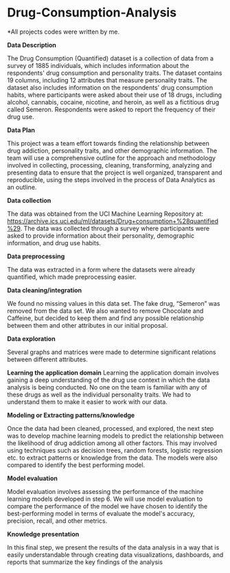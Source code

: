 # Drug-Consumption-Analysis
*All projects codes were written by me.

**Data Description**

The Drug Consumption (Quantified) dataset is a collection of data from a survey of 1885 individuals, which includes information about the respondents' drug consumption and personality traits. The dataset contains 19 columns, including 12 attributes that measure personality traits. 
The dataset also includes information on the respondents' drug consumption habits, where participants were asked about their use of 18 drugs, including alcohol, cannabis, cocaine, nicotine, and heroin, as well as a fictitious drug called Semeron. Respondents were asked to report the frequency of their drug use.

**Data Plan**

This project was a team effort towards finding the relationship between drug addiction, personality traits, and other demographic information. The team will use a comprehensive outline for the approach and methodology involved in collecting, processing, cleaning, transforming, analyzing and presenting data to ensure that the project is well organized, transparent and reproducible, using the steps involved in the process of Data Analytics as an outline. 

**Data collection**

The data was obtained from the UCI Machine Learning Repository at: https://archive.ics.uci.edu/ml/datasets/Drug+consumption+%28quantified%29. The data was collected through a survey where participants were asked to provide information about their personality, demographic information, and drug use habits.

**Data preprocessing**

The data was extracted in a form where the datasets were already quantified, which made preprocessing easier.

**Data cleaning/integration**

We found no missing values in this data set. The fake drug, “Semeron” was removed from the data set. We also wanted to remove Chocolate and Caffeine, but decided to keep them and find any possible relationship between them and other attributes in our initial proposal.

**Data exploration**

Several graphs and matrices were made to determine significant relations between different attributes. 

**Learning the application domain**
Learning the application domain involves gaining a deep understanding of the drug use context in which the data analysis is being conducted. No one on the team is familiar with any of these drugs as well as the individual personality traits. We had to understand them to make it easier to work with our data.

**Modeling or Extracting patterns/knowledge**

Once the data had been cleaned, processed, and explored, the next step was to develop machine learning models to predict the relationship between the likelihood of drug addiction among all other factors. This may involved using techniques such as decision trees, random forests, logistic regression etc. to extract patterns or knowledge from the data. The models were also compared to identify the best performing model.

**Model evaluation**

Model evaluation involves assessing the performance of the machine learning models developed in step 6. We will use model evaluation to compare the performance of the model we have chosen to identify the best-performing model in terms of evaluate the model's accuracy, precision, recall, and other metrics.

**Knowledge presentation**

In this final step, we present the results of the data analysis in a way that is easily understandable through creating data visualizations, dashboards, and reports that summarize the key findings of the analysis
